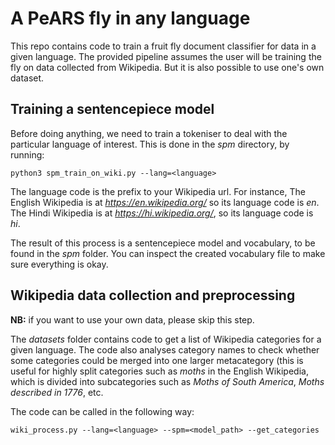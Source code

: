# A PeARS fly in any language

This repo contains code to train a fruit fly document classifier for data in a given language. The provided pipeline assumes the user will be training the fly on data collected from Wikipedia. But it is also possible to use one's own dataset.


## Training a sentencepiece model

Before doing anything, we need to train a tokeniser to deal with the particular language of interest. This is done in the *spm* directory, by running:

    python3 spm_train_on_wiki.py --lang=<language>

The language code is the prefix to your Wikipedia url. For instance, The English Wikipedia is at *https://en.wikipedia.org/* so its language code is *en*. The Hindi Wikipedia is at *https://hi.wikipedia.org/*, so its language code is *hi*.

The result of this process is a sentencepiece model and vocabulary, to be found in the *spm* folder. You can inspect the created vocabulary file to make sure everything is okay.


## Wikipedia data collection and preprocessing 

**NB:** if you want to use your own data, please skip this step.

The *datasets* folder contains code to get a list of Wikipedia categories for a given language. The code also analyses category names to check whether some categories could be merged into one larger metacategory (this is useful for highly split categories such as *moths* in the English Wikipedia, which is divided into subcategories such as *Moths of South America*, *Moths described in 1776*, etc.

The code can be called in the following way:

    wiki_process.py --lang=<language> --spm=<model_path> --get_categories

